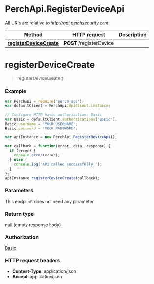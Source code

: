 # PerchApi.RegisterDeviceApi

All URIs are relative to *http://api.perchsecurity.com*

Method | HTTP request | Description
------------- | ------------- | -------------
[**registerDeviceCreate**](RegisterDeviceApi.md#registerDeviceCreate) | **POST** /registerDevice | 


<a name="registerDeviceCreate"></a>
# **registerDeviceCreate**
> registerDeviceCreate()





### Example
```javascript
var PerchApi = require('perch_api');
var defaultClient = PerchApi.ApiClient.instance;

// Configure HTTP basic authorization: Basic
var Basic = defaultClient.authentications['Basic'];
Basic.username = 'YOUR USERNAME';
Basic.password = 'YOUR PASSWORD';

var apiInstance = new PerchApi.RegisterDeviceApi();

var callback = function(error, data, response) {
  if (error) {
    console.error(error);
  } else {
    console.log('API called successfully.');
  }
};
apiInstance.registerDeviceCreate(callback);
```

### Parameters
This endpoint does not need any parameter.

### Return type

null (empty response body)

### Authorization

[Basic](../README.md#Basic)

### HTTP request headers

 - **Content-Type**: application/json
 - **Accept**: application/json

